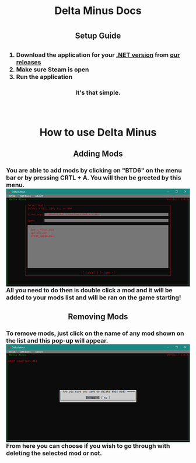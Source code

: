 <h1 align="center">Delta Minus Docs<h1/>
<h2 align="center">Setup Guide<h2/>
<h3>

1. Download the application for your [.NET version](https://stackoverflow.com/a/42309484/12427280) from [our releases](https://github.com/1330-Studios/Delta-Minus/releases)
2. Make sure Steam is open
3. Run the application

<h3 align="center">It's that simple.<h3/>
<br/>
<h3>

<h1 align="center">How to use Delta Minus<h3/>

<h2 align="center">Adding Mods<h3/>
You are able to add mods by clicking on "BTD6" on the menu bar or by pressing CRTL + A. You will then be greeted by this menu.
<img src="images/addMod.png" align="center">
All you need to do then is double click a mod and it will be added to your mods list and will be ran on the game starting!

<h2 align="center">Removing Mods<h3/>
To remove mods, just click on the name of any mod shown on the list and this pop-up will appear.
<img src="images/deleteMod.png" align="center">
From here you can choose if you wish to go through with deleting the selected mod or not.
